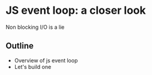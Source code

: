 # JS event loop: a closer look

Non blocking I/O is a lie

## Outline

- Overview of js event loop
- Let's build one

##
